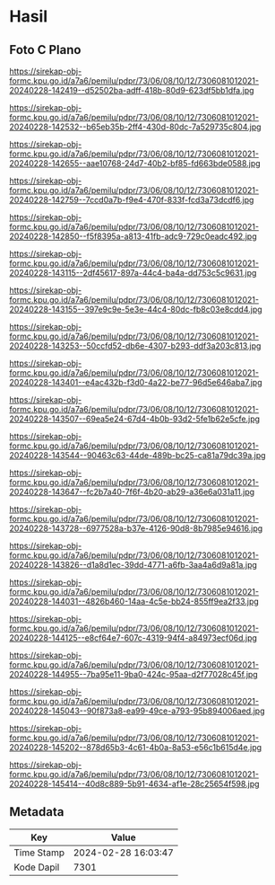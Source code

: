 # Hasil

## Foto C Plano

https://sirekap-obj-formc.kpu.go.id/a7a6/pemilu/pdpr/73/06/08/10/12/7306081012021-20240228-142419--d52502ba-adff-418b-80d9-623df5bb1dfa.jpg

https://sirekap-obj-formc.kpu.go.id/a7a6/pemilu/pdpr/73/06/08/10/12/7306081012021-20240228-142532--b65eb35b-2ff4-430d-80dc-7a529735c804.jpg

https://sirekap-obj-formc.kpu.go.id/a7a6/pemilu/pdpr/73/06/08/10/12/7306081012021-20240228-142655--aae10768-24d7-40b2-bf85-fd663bde0588.jpg

https://sirekap-obj-formc.kpu.go.id/a7a6/pemilu/pdpr/73/06/08/10/12/7306081012021-20240228-142759--7ccd0a7b-f9e4-470f-833f-fcd3a73dcdf6.jpg

https://sirekap-obj-formc.kpu.go.id/a7a6/pemilu/pdpr/73/06/08/10/12/7306081012021-20240228-142850--f5f8395a-a813-41fb-adc9-729c0eadc492.jpg

https://sirekap-obj-formc.kpu.go.id/a7a6/pemilu/pdpr/73/06/08/10/12/7306081012021-20240228-143115--2df45617-897a-44c4-ba4a-dd753c5c9631.jpg

https://sirekap-obj-formc.kpu.go.id/a7a6/pemilu/pdpr/73/06/08/10/12/7306081012021-20240228-143155--397e9c9e-5e3e-44c4-80dc-fb8c03e8cdd4.jpg

https://sirekap-obj-formc.kpu.go.id/a7a6/pemilu/pdpr/73/06/08/10/12/7306081012021-20240228-143253--50ccfd52-db6e-4307-b293-ddf3a203c813.jpg

https://sirekap-obj-formc.kpu.go.id/a7a6/pemilu/pdpr/73/06/08/10/12/7306081012021-20240228-143401--e4ac432b-f3d0-4a22-be77-96d5e646aba7.jpg

https://sirekap-obj-formc.kpu.go.id/a7a6/pemilu/pdpr/73/06/08/10/12/7306081012021-20240228-143507--69ea5e24-67d4-4b0b-93d2-5fe1b62e5cfe.jpg

https://sirekap-obj-formc.kpu.go.id/a7a6/pemilu/pdpr/73/06/08/10/12/7306081012021-20240228-143544--90463c63-44de-489b-bc25-ca81a79dc39a.jpg

https://sirekap-obj-formc.kpu.go.id/a7a6/pemilu/pdpr/73/06/08/10/12/7306081012021-20240228-143647--fc2b7a40-7f6f-4b20-ab29-a36e6a031a11.jpg

https://sirekap-obj-formc.kpu.go.id/a7a6/pemilu/pdpr/73/06/08/10/12/7306081012021-20240228-143728--6977528a-b37e-4126-90d8-8b7985e94616.jpg

https://sirekap-obj-formc.kpu.go.id/a7a6/pemilu/pdpr/73/06/08/10/12/7306081012021-20240228-143826--d1a8d1ec-39dd-4771-a6fb-3aa4a6d9a81a.jpg

https://sirekap-obj-formc.kpu.go.id/a7a6/pemilu/pdpr/73/06/08/10/12/7306081012021-20240228-144031--4826b460-14aa-4c5e-bb24-855ff9ea2f33.jpg

https://sirekap-obj-formc.kpu.go.id/a7a6/pemilu/pdpr/73/06/08/10/12/7306081012021-20240228-144125--e8cf64e7-607c-4319-94f4-a84973ecf06d.jpg

https://sirekap-obj-formc.kpu.go.id/a7a6/pemilu/pdpr/73/06/08/10/12/7306081012021-20240228-144955--7ba95e11-9ba0-424c-95aa-d2f77028c45f.jpg

https://sirekap-obj-formc.kpu.go.id/a7a6/pemilu/pdpr/73/06/08/10/12/7306081012021-20240228-145043--90f873a8-ea99-49ce-a793-95b894006aed.jpg

https://sirekap-obj-formc.kpu.go.id/a7a6/pemilu/pdpr/73/06/08/10/12/7306081012021-20240228-145202--878d65b3-4c61-4b0a-8a53-e56c1b615d4e.jpg

https://sirekap-obj-formc.kpu.go.id/a7a6/pemilu/pdpr/73/06/08/10/12/7306081012021-20240228-145414--40d8c889-5b91-4634-af1e-28c25654f598.jpg


## Metadata

| Key        | Value               |
| ---------- | ------------------- |
| Time Stamp | 2024-02-28 16:03:47 |
| Kode Dapil | 7301                |



